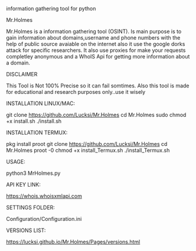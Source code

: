 information gathering tool for python



Mr.Holmes

Mr.Holmes is a information gathering tool (OSINT). Is main purpose is to gain information about domains,username and phone numbers with the help of public source avaiable on the internet also it use the google dorks attack for specific researchers. It also use proxies for make your requests completley anonymous and a WhoIS Api for getting more information about a domain.

DISCLAIMER

This Tool is Not 100% Precise so it can fail somtimes. Also this tool is made for educational and research purposes only..use it wisely

INSTALLATION LINUX/MAC:

git clone https://github.com/Lucksi/Mr.Holmes
cd Mr.Holmes
sudo chmod +x install.sh
./install.sh

INSTALLATION TERMUX:

pkg install proot
git clone https://github.com/Lucksi/Mr.Holmes
cd Mr.Holmes
proot -0 chmod +x install_Termux.sh
./install_Termux.sh


USAGE:

python3 MrHolmes.py

API KEY LINK:

https://whois.whoisxmlapi.com

SETTINGS FOLDER:

Configuration/Configuration.ini

VERSIONS LIST:

https://lucksi.github.io/Mr.Holmes/Pages/versions.html

